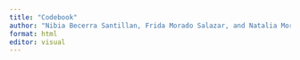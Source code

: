 ```yaml
---
title: "Codebook"
author: "Nibia Becerra Santillan, Frida Morado Salazar, and Natalia Morales Flores"
format: html
editor: visual
---
```



